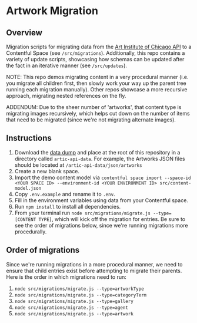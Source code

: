 # Artwork Migration

## Overview

Migration scripts for migrating data from the [Art Institute of Chicago API](https://api.artic.edu/docs/#introduction) to a Contentful Space (see `/src/migrations`). Additionally, this repo contains a variety of update scripts, showcasing how schemas can be updated after the fact in an iterative manner (see `/src/updates`).

NOTE: This repo demos migrating content in a very procedural manner (i.e. you migrate all children first, then slowly work your way up the parent tree running each migration manually). Other repos showcase a more recursive approach, migrating nested references on the fly.

ADDENDUM: Due to the sheer number of 'artworks', that content type is migrating images recursively, which helps cut down on the number of items that need to be migrated (since we're not migrating alternate images).

## Instructions

1. Download the [data dump](https://github.com/art-institute-of-chicago/api-data) and place at the root of this repository in a directory called `artic-api-data`. For example, the Artworks JSON files should be located at `/artic-api-data/json/artworks`
2. Create a new blank space.
3. Import the demo content model via `contentful space import --space-id <YOUR SPACE ID> --environment-id <YOUR ENVIRONMENT ID> src/content-model.json`
4. Copy `.env.example` and rename it to `.env`.
5. Fill in the environment variables using data from your Contentful space.
6. Run `npm install` to install all dependencies.
7. From your terminal run `node src/migrations/migrate.js --type=[CONTENT TYPE]`, which will kick off the migration for entries. Be sure to see the order of migrations below, since we're running migrations more procedurally.

## Order of migrations

Since we're running migrations in a more procedural manner, we need to ensure that child entries exist before attempting to migrate their parents. Here is the order in which migrations need to run:

1. `node src/migrations/migrate.js --type=artworkType`
2. `node src/migrations/migrate.js --type=categoryTerm`
3. `node src/migrations/migrate.js --type=gallery`
4. `node src/migrations/migrate.js --type=agent`
5. `node src/migrations/migrate.js --type=artwork`
